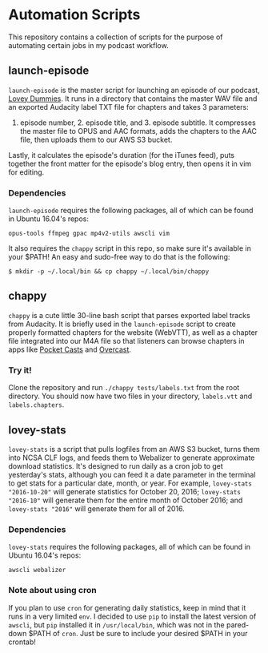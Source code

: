 # Automation Scripts
This repository contains a collection of scripts for the purpose of automating 
certain jobs in my podcast workflow.

## launch-episode
`launch-episode` is the master script for launching an episode of our podcast, 
[Lovey Dummies][ld]. It runs in a directory that contains the master WAV file 
and an exported Audacity label TXT file for chapters and takes 3 parameters: 
1. episode number, 2. episode title, and 3. episode subtitle. It compresses the 
master file to OPUS and AAC formats, adds the chapters to the AAC file, then 
uploads them to our AWS S3 bucket.

Lastly, it calculates the episode's duration (for the iTunes feed), puts 
together the front matter for the episode's blog entry, then opens it in vim for 
editing.

### Dependencies
`launch-episode` requires the following packages, all of which can be found in 
Ubuntu 16.04's repos:

    opus-tools ffmpeg gpac mp4v2-utils awscli vim

It also requires the `chappy` script in this repo, so make sure it's available 
in your $PATH! An easy and sudo-free way to do that is the following:

    $ mkdir -p ~/.local/bin && cp chappy ~/.local/bin/chappy

## chappy
`chappy` is a cute little 30-line bash script that parses exported label tracks 
from Audacity. It is briefly used in the `launch-episode` script to create 
properly formatted chapters for the website (WebVTT), as well as a chapter file 
integrated into our M4A file so that listeners can browse chapters in apps like 
[Pocket Casts][pc] and [Overcast][oc].

### Try it!
Clone the repository and run `./chappy tests/labels.txt` from the root directory. 
You should now have two files in your directory, `labels.vtt` and 
`labels.chapters`.

## lovey-stats
`lovey-stats` is a script that pulls logfiles from an AWS S3 bucket, turns them 
into NCSA CLF logs, and feeds them to Webalizer to generate approximate 
download statistics. It's designed to run daily as a cron job to get yesterday's 
stats, although you can feed it a date parameter in the terminal to get stats 
for a particular date, month, or year. For example, `lovey-stats "2016-10-20"` 
will generate statistics for October 20, 2016; `lovey-stats "2016-10"` will 
generate them for the entire month of October 2016; and `lovey-stats "2016"` 
will generate them for all of 2016.

### Dependencies
`lovey-stats` requires the following packages, all of which can be found in 
Ubuntu 16.04's repos:

    awscli webalizer

### Note about using cron
If you plan to use `cron` for generating daily statistics, keep in mind that it 
runs in a very limited `env`. I decided to use `pip` to install the latest 
version of `awscli`, but `pip` installed it in `/usr/local/bin`, which was not 
in the pared-down $PATH of `cron`. Just be sure to include your desired $PATH in 
your crontab!



[ld]: http://loveydummies.com "A podcast about relationships"
[pc]: http://www.shiftyjelly.com/android/pocketcasts
[oc]: https://overcast.fm
